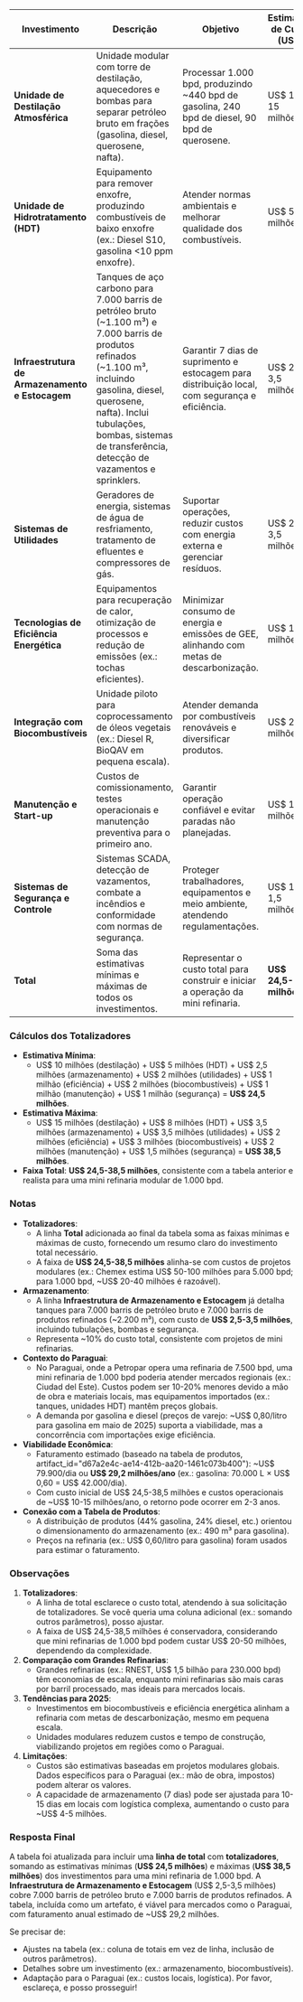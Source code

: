 | **Investimento** | **Descrição** | **Objetivo** | **Estimativa de Custo (USD)** |
|------------------|---------------|--------------|------------------------------|
| **Unidade de Destilação Atmosférica** | Unidade modular com torre de destilação, aquecedores e bombas para separar petróleo bruto em frações (gasolina, diesel, querosene, nafta). | Processar 1.000 bpd, produzindo ~440 bpd de gasolina, 240 bpd de diesel, 90 bpd de querosene. | US$ 10-15 milhões |
| **Unidade de Hidrotratamento (HDT)** | Equipamento para remover enxofre, produzindo combustíveis de baixo enxofre (ex.: Diesel S10, gasolina <10 ppm enxofre). | Atender normas ambientais e melhorar qualidade dos combustíveis. | US$ 5-8 milhões |
| **Infraestrutura de Armazenamento e Estocagem** | Tanques de aço carbono para 7.000 barris de petróleo bruto (~1.100 m³) e 7.000 barris de produtos refinados (~1.100 m³, incluindo gasolina, diesel, querosene, nafta). Inclui tubulações, bombas, sistemas de transferência, detecção de vazamentos e sprinklers. | Garantir 7 dias de suprimento e estocagem para distribuição local, com segurança e eficiência. | US$ 2,5-3,5 milhões |
| **Sistemas de Utilidades** | Geradores de energia, sistemas de água de resfriamento, tratamento de efluentes e compressores de gás. | Suportar operações, reduzir custos com energia externa e gerenciar resíduos. | US$ 2-3,5 milhões |
| **Tecnologias de Eficiência Energética** | Equipamentos para recuperação de calor, otimização de processos e redução de emissões (ex.: tochas eficientes). | Minimizar consumo de energia e emissões de GEE, alinhando com metas de descarbonização. | US$ 1-2 milhões |
| **Integração com Biocombustíveis** | Unidade piloto para coprocessamento de óleos vegetais (ex.: Diesel R, BioQAV em pequena escala). | Atender demanda por combustíveis renováveis e diversificar produtos. | US$ 2-3 milhões |
| **Manutenção e Start-up** | Custos de comissionamento, testes operacionais e manutenção preventiva para o primeiro ano. | Garantir operação confiável e evitar paradas não planejadas. | US$ 1-2 milhões |
| **Sistemas de Segurança e Controle** | Sistemas SCADA, detecção de vazamentos, combate a incêndios e conformidade com normas de segurança. | Proteger trabalhadores, equipamentos e meio ambiente, atendendo regulamentações. | US$ 1-1,5 milhões |
| **Total** | Soma das estimativas mínimas e máximas de todos os investimentos. | Representar o custo total para construir e iniciar a operação da mini refinaria. | **US$ 24,5-38,5 milhões** |

### Cálculos dos Totalizadores
- **Estimativa Mínima**:
  - US$ 10 milhões (destilação) + US$ 5 milhões (HDT) + US$ 2,5 milhões (armazenamento) + US$ 2 milhões (utilidades) + US$ 1 milhão (eficiência) + US$ 2 milhões (biocombustíveis) + US$ 1 milhão (manutenção) + US$ 1 milhão (segurança) = **US$ 24,5 milhões**.
- **Estimativa Máxima**:
  - US$ 15 milhões (destilação) + US$ 8 milhões (HDT) + US$ 3,5 milhões (armazenamento) + US$ 3,5 milhões (utilidades) + US$ 2 milhões (eficiência) + US$ 3 milhões (biocombustíveis) + US$ 2 milhões (manutenção) + US$ 1,5 milhões (segurança) = **US$ 38,5 milhões**.
- **Faixa Total**: **US$ 24,5-38,5 milhões**, consistente com a tabela anterior e realista para uma mini refinaria modular de 1.000 bpd.

### Notas
- **Totalizadores**:
  - A linha **Total** adicionada ao final da tabela soma as faixas mínimas e máximas de custo, fornecendo um resumo claro do investimento total necessário.
  - A faixa de **US$ 24,5-38,5 milhões** alinha-se com custos de projetos modulares (ex.: Chemex estima US$ 50-100 milhões para 5.000 bpd; para 1.000 bpd, ~US$ 20-40 milhões é razoável).
- **Armazenamento**:
  - A linha **Infraestrutura de Armazenamento e Estocagem** já detalha tanques para 7.000 barris de petróleo bruto e 7.000 barris de produtos refinados (~2.200 m³), com custo de **US$ 2,5-3,5 milhões**, incluindo tubulações, bombas e segurança.
  - Representa ~10% do custo total, consistente com projetos de mini refinarias.
- **Contexto do Paraguai**:
  - No Paraguai, onde a Petropar opera uma refinaria de 7.500 bpd, uma mini refinaria de 1.000 bpd poderia atender mercados regionais (ex.: Ciudad del Este). Custos podem ser 10-20% menores devido a mão de obra e materiais locais, mas equipamentos importados (ex.: tanques, unidades HDT) mantêm preços globais.
  - A demanda por gasolina e diesel (preços de varejo: ~US$ 0,80/litro para gasolina em maio de 2025) suporta a viabilidade, mas a concorrência com importações exige eficiência.
- **Viabilidade Econômica**:
  - Faturamento estimado (baseado na tabela de produtos, artifact_id="d67a2e4c-ae14-412b-aa20-1461c073b400"): ~US$ 79.900/dia ou **US$ 29,2 milhões/ano** (ex.: gasolina: 70.000 L × US$ 0,60 = US$ 42.000/dia).
  - Com custo inicial de US$ 24,5-38,5 milhões e custos operacionais de ~US$ 10-15 milhões/ano, o retorno pode ocorrer em 2-3 anos.
- **Conexão com a Tabela de Produtos**:
  - A distribuição de produtos (44% gasolina, 24% diesel, etc.) orientou o dimensionamento do armazenamento (ex.: 490 m³ para gasolina).
  - Preços na refinaria (ex.: US$ 0,60/litro para gasolina) foram usados para estimar o faturamento.

### Observações
1. **Totalizadores**:
   - A linha de total esclarece o custo total, atendendo à sua solicitação de totalizadores. Se você queria uma coluna adicional (ex.: somando outros parâmetros), posso ajustar.
   - A faixa de US$ 24,5-38,5 milhões é conservadora, considerando que mini refinarias de 1.000 bpd podem custar US$ 20-50 milhões, dependendo da complexidade.
2. **Comparação com Grandes Refinarias**:
   - Grandes refinarias (ex.: RNEST, US$ 1,5 bilhão para 230.000 bpd) têm economias de escala, enquanto mini refinarias são mais caras por barril processado, mas ideais para mercados locais.
3. **Tendências para 2025**:
   - Investimentos em biocombustíveis e eficiência energética alinham a refinaria com metas de descarbonização, mesmo em pequena escala.
   - Unidades modulares reduzem custos e tempo de construção, viabilizando projetos em regiões como o Paraguai.
4. **Limitações**:
   - Custos são estimativas baseadas em projetos modulares globais. Dados específicos para o Paraguai (ex.: mão de obra, impostos) podem alterar os valores.
   - A capacidade de armazenamento (7 dias) pode ser ajustada para 10-15 dias em locais com logística complexa, aumentando o custo para ~US$ 4-5 milhões.

### Resposta Final
A tabela foi atualizada para incluir uma **linha de total** com **totalizadores**, somando as estimativas mínimas (**US$ 24,5 milhões**) e máximas (**US$ 38,5 milhões**) dos investimentos para uma mini refinaria de 1.000 bpd. A **Infraestrutura de Armazenamento e Estocagem** (US$ 2,5-3,5 milhões) cobre 7.000 barris de petróleo bruto e 7.000 barris de produtos refinados. A tabela, incluída como um artefato, é viável para mercados como o Paraguai, com faturamento anual estimado de ~US$ 29,2 milhões.

Se precisar de:
- Ajustes na tabela (ex.: coluna de totais em vez de linha, inclusão de outros parâmetros).
- Detalhes sobre um investimento (ex.: armazenamento, biocombustíveis).
- Adaptação para o Paraguai (ex.: custos locais, logística).
Por favor, esclareça, e posso prosseguir!